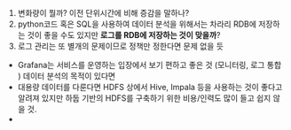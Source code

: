 
1. 변화량이 뭘까?
   이전 단위시간에 비해 증감을 말하나?
2. python코드 혹은 SQL을 사용하여 데이터 분석을 위해서는 차라리 RDB에 저장하는 것이 좋을 수도 있지만 **로그를 RDB에 저장하는 것이 맞을까**?
3. 로그 관리는 또 별개의 문제이므로 정책만 정한다면 문제 없을 듯


- Grafana는 서비스를 운영하는 입장에서 보기 편하고 좋은 것 (모니터링, 로그 통합 )
  데이터 분석의 목적이 있다면 
- 대용량 데이터를 다룬다면 HDFS 상에서 Hive, Impala 등을 사용하는 것이 좋다고 알려져 있지만 하둡 기반의 HDFS를 구축하기 위한 비용/인력도 많이 들고 쉽지 않을 것. 
- 